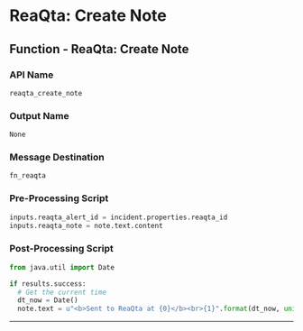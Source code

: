 <!--
    DO NOT MANUALLY EDIT THIS FILE
    THIS FILE IS AUTOMATICALLY GENERATED WITH resilient-sdk codegen
-->

# ReaQta: Create Note

## Function - ReaQta: Create Note

### API Name
`reaqta_create_note`

### Output Name
`None`

### Message Destination
`fn_reaqta`

### Pre-Processing Script
```python
inputs.reaqta_alert_id = incident.properties.reaqta_id
inputs.reaqta_note = note.text.content
```

### Post-Processing Script
```python
from java.util import Date

if results.success:
  # Get the current time
  dt_now = Date()
  note.text = u"<b>Sent to ReaQta at {0}</b><br>{1}".format(dt_now, unicode(note.text.content))
```

---


